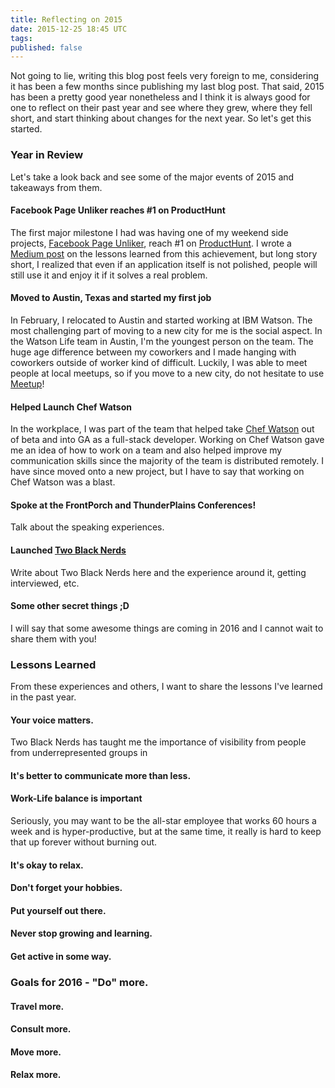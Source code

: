 ```yaml
---
title: Reflecting on 2015
date: 2015-12-25 18:45 UTC
tags: 
published: false
---
```


Not going to lie, writing this blog post feels very foreign to me, considering
it has been a few months since publishing my last blog post. That said, 2015 has
been a pretty good year nonetheless and I think it is always good for one to
reflect on their past year and see where they grew, where they fell short, and start thinking about changes for the next year. So let's get this started.

### Year in Review

Let's take a look back and see some of the major events of 2015 and takeaways
from them.

#### Facebook Page Unliker reaches #1 on ProductHunt  
  
The first major milestone I had was having one of my weekend side
projects, [Facebook Page Unliker](http://pageunliker.com), reach #1 on
[ProductHunt](https://www.producthunt.com/tech/facebook-page-unliker). I wrote a
[Medium post](https://medium.com/@kwuchu/lessons-learned-from-hacker-news-and-product-hunt-2134266bbab8#.j059vfqul) on the lessons learned from this achievement, but long story short, I realized that even if an application itself is not polished, people will still use it and enjoy it if it solves a real problem.

#### Moved to Austin, Texas and started my first job 

In February, I relocated to Austin and started working at IBM Watson. The most
challenging part of moving to a new city for me is the social aspect. In the
Watson Life team in Austin, I'm the youngest person on the team. The huge age
difference between my coworkers and I made hanging with coworkers outside of
worker kind of difficult. Luckily, I was able to meet people at local meetups,
so if you move to a new city, do not hesitate to use [Meetup](http://meetup.com)! 

#### Helped Launch Chef Watson
In the workplace, I was part of the team that helped take [Chef Watson](https://www.ibmchefwatson.com) out of beta and into GA as a full-stack developer. Working on Chef Watson gave me an idea of how to work on a team and also helped improve my communication skills since the majority of the team is distributed remotely. I have since moved onto a new project, but I have to say that working on Chef Watson was a blast.

#### Spoke at the FrontPorch and ThunderPlains Conferences!
Talk about the speaking experiences.

#### Launched [Two Black Nerds](http://twoblacknerds.com)
Write about Two Black Nerds here and the experience around it, getting
interviewed, etc.

#### Some other secret things ;D
I will say that some awesome things are coming in 2016 and I cannot wait to
share them with you!

### Lessons Learned

From these experiences and others, I want to share the lessons I've learned in
the past year.

#### Your voice matters.
Two Black Nerds has taught me the importance of visibility from people from
underrepresented groups in 
#### It's better to communicate more than less.

#### Work-Life balance is important
Seriously, you may want to be the all-star employee that works 60 hours a
week and is hyper-productive, but at the same time, it really is hard to keep
that up forever without burning out.

#### It's okay to relax.

#### Don't forget your hobbies.

#### Put yourself out there.

#### Never stop growing and learning.

#### Get active in some way.


### Goals for  2016 - "Do" more.
#### Travel more.
#### Consult more.
#### Move more.
#### Relax more.
